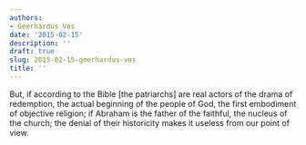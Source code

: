 ```yaml
---
authors:
- Geerhardus Vos
date: '2015-02-15'
description: ''
draft: true
slug: 2015-02-15-geerhardus-vos
title: ''
---
```

But, if according to the Bible [the patriarchs] are real actors of the drama of redemption, the actual beginning of the people of God, the first embodiment of objective religion; if Abraham is the father of the faithful, the nucleus of the church; the denial of their historicity makes it useless from our point of view.



